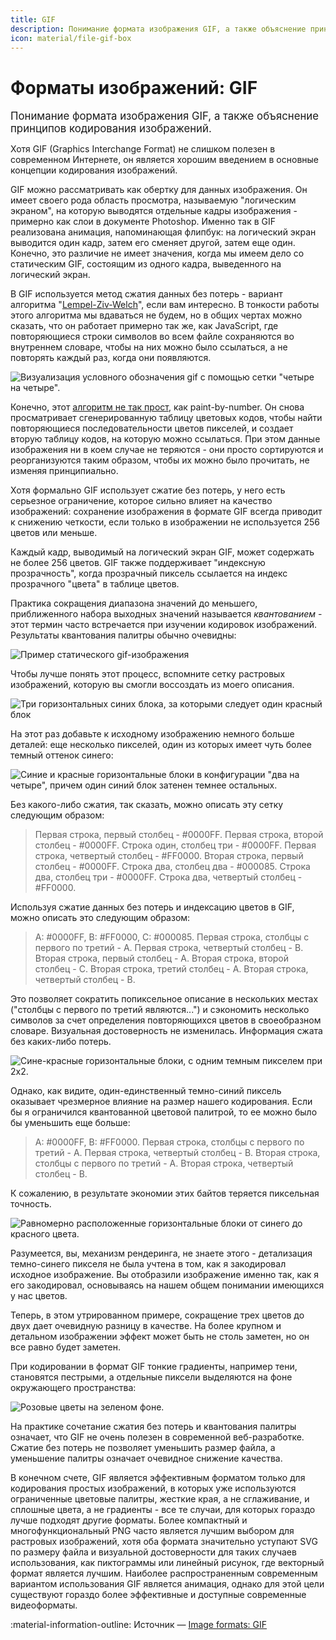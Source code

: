 ```yaml
---
title: GIF
description: Понимание формата изображения GIF, а также объяснение принципов кодирования изображений.
icon: material/file-gif-box
---
```


# Форматы изображений: GIF

<big>Понимание формата изображения GIF, а также объяснение принципов кодирования изображений.</big>

Хотя GIF (Graphics Interchange Format) не слишком полезен в современном Интернете, он является хорошим введением в основные концепции кодирования изображений.

GIF можно рассматривать как обертку для данных изображения. Он имеет своего рода область просмотра, называемую "логическим экраном", на которую выводятся отдельные кадры изображения - примерно как слои в документе Photoshop. Именно так в GIF реализована анимация, напоминающая флипбук: на логический экран выводится один кадр, затем его сменяет другой, затем еще один. Конечно, это различие не имеет значения, когда мы имеем дело со статическим GIF, состоящим из одного кадра, выведенного на логический экран.

В GIF используется метод сжатия данных без потерь - вариант алгоритма "[Lempel-Ziv-Welch](https://ru.wikipedia.org/wiki/%D0%90%D0%BB%D0%B3%D0%BE%D1%80%D0%B8%D1%82%D0%BC_%D0%9B%D0%B5%D0%BC%D0%BF%D0%B5%D0%BB%D1%8F_%E2%80%94_%D0%97%D0%B8%D0%B2%D0%B0_%E2%80%94_%D0%92%D0%B5%D0%BB%D1%87%D0%B0)", если вам интересно. В тонкости работы этого алгоритма мы вдаваться не будем, но в общих чертах можно сказать, что он работает примерно так же, как JavaScript, где повторяющиеся строки символов во всем файле сохраняются во внутреннем словаре, чтобы на них можно было ссылаться, а не повторять каждый раз, когда они появляются.

![Визуализация условного обозначения gif с помощью сетки "четыре на четыре".](gif-1.png)

Конечно, этот [алгоритм не так прост](https://giflib.sourceforge.net/whatsinagif/lzw_image_data.html), как paint-by-number. Он снова просматривает сгенерированную таблицу цветовых кодов, чтобы найти повторяющиеся последовательности цветов пикселей, и создает вторую таблицу кодов, на которую можно ссылаться. При этом данные изображения ни в коем случае не теряются - они просто сортируются и реорганизуются таким образом, чтобы их можно было прочитать, не изменяя принципиально.

Хотя формально GIF использует сжатие без потерь, у него есть серьезное ограничение, которое сильно влияет на качество изображений: сохранение изображения в формате GIF всегда приводит к снижению четкости, если только в изображении не используется 256 цветов или меньше.

Каждый кадр, выводимый на логический экран GIF, может содержать не более 256 цветов. GIF также поддерживает "индексную прозрачность", когда прозрачный пиксель ссылается на индекс прозрачного "цвета" в таблице цветов.

Практика сокращения диапазона значений до меньшего, приближенного набора выходных значений называется _квантованием_ - этот термин часто встречается при изучении кодировок изображений. Результаты квантования палитры обычно очевидны:

![Пример статического gif-изображения](gif-2.png)

Чтобы лучше понять этот процесс, вспомните сетку растровых изображений, которую вы смогли воссоздать из моего описания.

![Три горизонтальных синих блока, за которыми следует один красный блок](gif-3.png)

На этот раз добавьте к исходному изображению немного больше деталей: еще несколько пикселей, один из которых имеет чуть более темный оттенок синего:

![Синие и красные горизонтальные блоки в конфигурации "два на четыре", причем один синий блок затенен темнее остальных.](gif-4.png)

Без какого-либо сжатия, так сказать, можно описать эту сетку следующим образом:

> Первая строка, первый столбец - #0000FF. Первая строка, второй столбец - #0000FF. Строка один, столбец три - #0000FF. Первая строка, четвертый столбец - #FF0000. Вторая строка, первый столбец - #0000FF. Строка два, столбец два - #000085. Строка два, столбец три - #0000FF. Строка два, четвертый столбец - #FF0000.

Используя сжатие данных без потерь и индексацию цветов в GIF, можно описать это следующим образом:

> A: #0000FF, B: #FF0000, C: #000085. Первая строка, столбцы с первого по третий - A. Первая строка, четвертый столбец - B. Вторая строка, первый столбец - A. Вторая строка, второй столбец - C. Вторая строка, третий столбец - A. Вторая строка, четвертый столбец - B.

Это позволяет сократить попиксельное описание в нескольких местах ("столбцы с первого по третий являются...") и сэкономить несколько символов за счет определения повторяющихся цветов в своеобразном словаре. Визуальная достоверность не изменилась. Информация сжата без каких-либо потерь.

![Сине-красные горизонтальные блоки, с одним темным пикселем при 2x2.](gif-5.png)

Однако, как видите, один-единственный темно-синий пиксель оказывает чрезмерное влияние на размер нашего кодирования. Если бы я ограничился квантованной цветовой палитрой, то ее можно было бы уменьшить еще больше:

> A: #0000FF, B: #FF0000. Первая строка, столбцы с первого по третий - A. Первая строка, четвертый столбец - B. Вторая строка, столбцы с первого по третий - A. Вторая строка, четвертый столбец - B.

К сожалению, в результате экономии этих байтов теряется пиксельная точность.

![Равномерно расположенные горизонтальные блоки от синего до красного цвета.](gif-6.png)

Разумеется, вы, механизм рендеринга, не знаете этого - детализация темно-синего пикселя не была учтена в том, как я закодировал исходное изображение. Вы отобразили изображение именно так, как я его закодировал, основываясь на нашем общем понимании имеющихся у нас цветов.

Теперь, в этом утрированном примере, сокращение трех цветов до двух дает очевидную разницу в качестве. На более крупном и детальном изображении эффект может быть не столь заметен, но он все равно будет заметен.

При кодировании в формат GIF тонкие градиенты, например тени, становятся пестрыми, а отдельные пиксели выделяются на фоне окружающего пространства:

![Розовые цветы на зеленом фоне.](gif-7.png)

На практике сочетание сжатия без потерь и квантования палитры означает, что GIF не очень полезен в современной веб-разработке. Сжатие без потерь не позволяет уменьшить размер файла, а уменьшение палитры означает очевидное снижение качества.

В конечном счете, GIF является эффективным форматом только для кодирования простых изображений, в которых уже используются ограниченные цветовые палитры, жесткие края, а не сглаживание, и сплошные цвета, а не градиенты - все те случаи, для которых гораздо лучше подходят другие форматы. Более компактный и многофункциональный PNG часто является лучшим выбором для растровых изображений, хотя оба формата значительно уступают SVG по размеру файла и визуальной достоверности для таких случаев использования, как пиктограммы или линейный рисунок, где векторный формат является лучшим. Наиболее распространенным современным вариантом использования GIF является анимация, однако для этой цели существуют гораздо более эффективные и доступные современные видеоформаты.

:material-information-outline: Источник &mdash; [Image formats: GIF](https://web.dev/learn/images/gif/)
